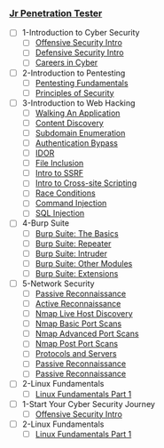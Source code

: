 ### [Jr Penetration Tester](https://tryhackme.com/path/outline/presecurity)

- [ ] 1-Introduction to Cyber Security
  - [ ] [Offensive Security Intro]()
  - [ ] [Defensive Security Intro]()
  - [ ] [Careers in Cyber]()
- [ ] 2-Introduction to Pentesting
  - [ ] [Pentesting Fundamentals]()
  - [ ] [Principles of Security]()
- [ ] 3-Introduction to Web Hacking
  - [ ] [Walking An Application]()
  - [ ] [Content Discovery]()
  - [ ] [Subdomain Enumeration]()
  - [ ] [Authentication Bypass]()
  - [ ] [IDOR]()
  - [ ] [File Inclusion]()
  - [ ] [Intro to SSRF]()
  - [ ] [Intro to Cross-site Scripting]()
  - [ ] [Race Conditions]()
  - [ ] [Command Injection]()
  - [ ] [SQL Injection]()
- [ ] 4-Burp Suite
  - [ ] [Burp Suite: The Basics]()
  - [ ] [Burp Suite: Repeater]()
  - [ ] [Burp Suite: Intruder]()
  - [ ] [Burp Suite: Other Modules]()
  - [ ] [Burp Suite: Extensions]()
- [ ] 5-Network Security
  - [ ] [Passive Reconnaissance]()
  - [ ] [Active Reconnaissance]()
  - [ ] [Nmap Live Host Discovery]()
  - [ ] [Nmap Basic Port Scans]()
  - [ ] [Nmap Advanced Port Scans]()
  - [ ] [Nmap Post Port Scans]()
  - [ ] [Protocols and Servers]()
  - [ ] [Passive Reconnaissance]()
  - [ ] [Passive Reconnaissance]()
- [ ] 2-Linux Fundamentals
  - [ ] [Linux Fundamentals Part 1]()
- [ ] 1-Start Your Cyber Security Journey
  - [ ] [Offensive Security Intro]()
- [ ] 2-Linux Fundamentals
  - [ ] [Linux Fundamentals Part 1]()
